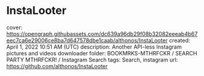 # InstaLooter

cover: https://opengraph.githubassets.com/dc639a96db29f08b32082eeeab4b67eec7ca6e29006ce8ba7d647578dbe1caab/althonos/InstaLooter
created: April 1, 2022 10:51 AM (UTC)
description: Another API-less Instagram pictures and videos downloader
folder: BOOKMRKS-MTHRFCKR / SEARCH PARTY MTHRFCKR! / Instagram Search
tags: Search, instagram
url: https://github.com/althonos/InstaLooter
